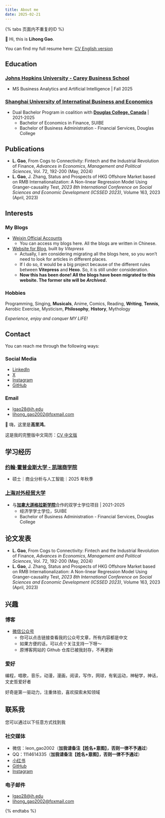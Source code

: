 ```yaml
---
title: About me
date: 2025-02-21
---
```


{% tabs 页面内不重复的ID %}
 
<!-- tab English -->
 
👋 ​Hi, this is **Lihong Gao**.

You can find my full resume here: [CV English version](../files/英文简历_LihongGAO-0817.pdf)

## Education
### [Johns Hopkins University - Carey Business School](https://carey.jhu.edu/)
  - MS Business Analytics and Artificial Intelligence | Fall 2025

### [Shanghai University of Internatinal Business and Economics](https://www.suibe.edu.cn/)
- Dual Bachelor Program in coalition with **[Douglas College, Canada](https://www.douglascollege.ca/)** | 2021-2025
  - Bachelor of Economics in Finance, SUIBE
  - Bachelor of Business Administration - Financial Services, Douglas College 


## Publications
- **L. Gao**, From Cogs to Connectivity: Fintech and the Industrial Revolution of Finance, *Advances in Economics*, *Management and Political Sciences*, Vol. 72, 192-200 (May, 2024) 
- **L. Gao**, J. Zhang, Status and Prospects of HKG Offshore Market based on RMB Internationalization: A Non-linear Regression Model Using Granger-causality Test, *2023 8th International Conference on Social Sciences and Economic Development (ICSSED 2023)*, Volume 163, 2023 (April, 2023) 


## Interests
### My Blogs
- [Weixin Official Accounts](https://mp.weixin.qq.com/mp/homepage?__biz=MzkxNjMxODc3Nw==&hid=1&sn=29646593c02cb16fe5b7f61b9180fb49&scene=18#wechat_redirect) 
  - You can access my blogs here. All the blogs are written in Chinese.
- [Website for Blog](https://epiphany-leon.github.io/MyBlog/), built by *Vitepress* 
  - Actually, I am considering migrating all the blogs here, so you won’t need to look for articles in different places.
  - If I do so, it would be a big project because of the different rules between **Vitepress** and **Hexo**. So, it is still under consideration.
  - **Now this has been done! All the blogs have been migrated to this website. The former site will be *Archived*.**
### Hobbies
Programming, Singing, **Musicals**, Anime, Comics, Reading, **Writing**, **Tennis**, Aerobic Exercise, Mysticism, **Philosophy**, **History**, Mythology

*Experience, enjoy and conquer MY LIFE!*


## Contact
You can reach me through the following ways:
### Social Media
- [LinkedIn](http://linkedin.com/in/lihong-gao-4a726436a)
- [X](https://x.com/golhng6)
- [Instagram](https://www.instagram.com/lihgao888/)
- [GitHub](https://github.com/Epiphany-Leon)
### Email
- lgao28@jh.edu
- lihong_gao2002@foxmail.com
 
<!-- endtab -->

<!-- tab 中文 -->
 
👋 嗨，这里是**高里鸿**。

这是我的完整版中文简历：[CV 中文版](../files/中文简历_高里鸿-0721.pdf)

## 学习经历
### [约翰·霍普金斯大学 - 凯瑞商学院](https://carey.jhu.edu/)
  - 硕士｜商业分析与人工智能｜2025 年秋季
### [上海对外经贸大学](https://www.suibe.edu.cn/)
 - 与[**加拿大道格拉斯学院**](https：//www.douglascollege.ca/)合作的双学士学位项目 | 2021-2025
   - 经济学学士学位，SUIBE
   - Bachelor of Business Administration - Financial Services, Douglas College 


## 论文发表
- **L. Gao**, From Cogs to Connectivity: Fintech and the Industrial Revolution of Finance, *Advances in Economics*, *Management and Political Sciences*, Vol. 72, 192-200 (May, 2024) 
- **L. Gao**, J. Zhang, Status and Prospects of HKG Offshore Market based on RMB Internationalization: A Non-linear Regression Model Using Granger-causality Test, *2023 8th International Conference on Social Sciences and Economic Development (ICSSED 2023)*, Volume 163, 2023 (April, 2023) 


## 兴趣
### 博客
-  [微信公众号](https://mp.weixin.qq.com/mp/homepage?__biz=MzkxNjMxODc3Nw==&hid=1&sn=29646593c02cb16fe5b7f61b9180fb49&scene=18#wechat_redirect) 
   - 你可以点击链接查看我的公众号文章，所有内容都是中文
   - 如果方便的话，可以点个关注支持一下呀～
   - 原博客网站的 Github 仓库已被我封存，不再更新
### 爱好
编程，唱歌，音乐，动漫，漫画，阅读，写作，网球，有氧运动，神秘学，神话，文史哲爱好者

好奇是第一驱动力，注重体验，喜欢探索未知领域


## 联系我
您可以通过以下任意方式找到我
### 社交媒体
- 微信：leon_gao2002（**加我请备注【姓名+意图】，否则一律不予通过**）
- QQ：1114614335（**加我请备注【姓名+意图】，否则一律不予通过**）
- [小红书](https://www.xiaohongshu.com/user/profile/62ce6b2b00000000020004ef)
- [GitHub](https://github.com/Epiphany-Leon)
- [Instagram](https://www.instagram.com/lihgao888/)
### 电子邮件
- lgao28@jh.edu
- lihong_gao2002@foxmail.com
 
<!-- endtab -->
 
{% endtabs %}
